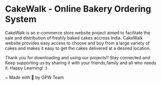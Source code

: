 # CakeWalk - Online Bakery Ordering System

CakeWalk is an e-commerce store website project aimed to facilitate the sale and distribution of freshly baked
cakes accross India. CakeWalk website provides easy access to choose and buy from a large variety
of cakes and makes it easy to get the cakes delivered at a desired location.


Thank you for downloading and using our projects!! Stay connected and Keep supporting us by sharing it with your friends,family and all who needs it. Happy Learning! :)

~ Made with 💙 by GPW Team
